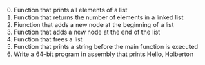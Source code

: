 0. Function that prints all elements of a list
1. Function that returns the number of elements in a linked list
2. Fiunction that adds a new node at the beginning of a list
3. Function that adds a new node at the end of the list
4. Function that frees a list
100. Function that prints a string before the main function is executed
101. Write a 64-bit program in assembly that prints Hello, Holberton
